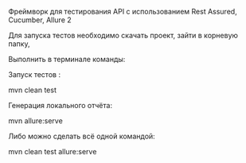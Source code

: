 Фреймворк для тестирования API с использованием Rest Assured, Cucumber, Allure 2

Для запуска тестов необходимо скачать проект, зайти в корневую папку,

Выполнить в терминале команды:

Запуск тестов :

mvn clean test

Генерация локального отчёта:

mvn allure:serve

Либо можно сделать всё одной командой:

mvn clean test allure:serve









